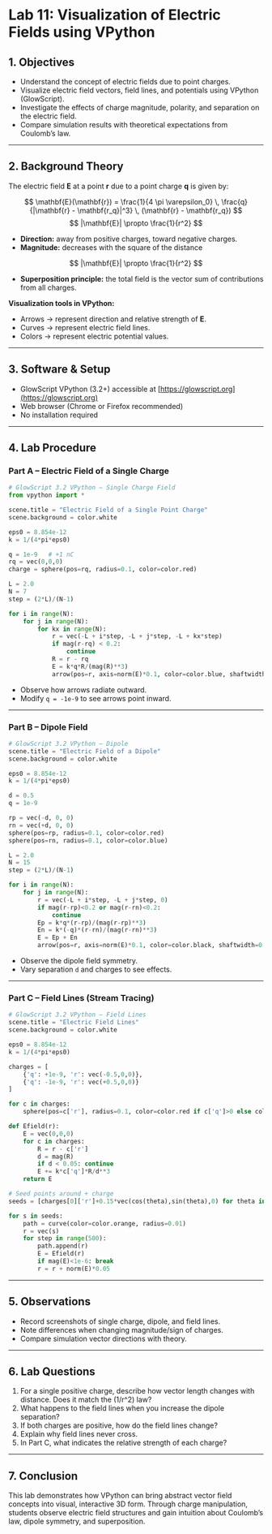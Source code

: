# Lab 11: Visualization of Electric Fields using VPython

## 1. Objectives
- Understand the concept of electric fields due to point charges.  
- Visualize electric field vectors, field lines, and potentials using VPython (GlowScript).  
- Investigate the effects of charge magnitude, polarity, and separation on the electric field.  
- Compare simulation results with theoretical expectations from Coulomb’s law.  

---

## 2. Background Theory
The electric field **E** at a point **r** due to a point charge **q** is given by:

$$
\mathbf{E}(\mathbf{r}) = \frac{1}{4 \pi \varepsilon_0} \, \frac{q}{|\mathbf{r} - \mathbf{r_q}|^3} \, (\mathbf{r} - \mathbf{r_q})
$$
 $$
  |\mathbf{E}| \propto \frac{1}{r^2}
  $$
- **Direction:** away from positive charges, toward negative charges.  
- **Magnitude:** decreases with the square of the distance

 $$
  |\mathbf{E}| \propto \frac{1}{r^2}
  $$
  
- **Superposition principle:** the total field is the vector sum of contributions from all charges.  

**Visualization tools in VPython:**  
- Arrows → represent direction and relative strength of **E**.  
- Curves → represent electric field lines.  
- Colors → represent electric potential values.  

---

## 3. Software & Setup
- GlowScript VPython (3.2+) accessible at [https://glowscript.org](https://glowscript.org)  
- Web browser (Chrome or Firefox recommended)  
- No installation required  

---

## 4. Lab Procedure

### Part A – Electric Field of a Single Charge
```python
# GlowScript 3.2 VPython – Single Charge Field
from vpython import *

scene.title = "Electric Field of a Single Point Charge"
scene.background = color.white

eps0 = 8.854e-12
k = 1/(4*pi*eps0)

q = 1e-9   # +1 nC
rq = vec(0,0,0)
charge = sphere(pos=rq, radius=0.1, color=color.red)

L = 2.0
N = 7
step = (2*L)/(N-1)

for i in range(N):
    for j in range(N):
        for kx in range(N):
            r = vec(-L + i*step, -L + j*step, -L + kx*step)
            if mag(r-rq) < 0.2:
                continue
            R = r - rq
            E = k*q*R/(mag(R)**3)
            arrow(pos=r, axis=norm(E)*0.1, color=color.blue, shaftwidth=0.02)
```

- Observe how arrows radiate outward.  
- Modify `q = -1e-9` to see arrows point inward.  

---

### Part B – Dipole Field
```python
# GlowScript 3.2 VPython – Dipole
scene.title = "Electric Field of a Dipole"
scene.background = color.white

eps0 = 8.854e-12
k = 1/(4*pi*eps0)

d = 0.5
q = 1e-9

rp = vec(-d, 0, 0)
rn = vec(+d, 0, 0)
sphere(pos=rp, radius=0.1, color=color.red)
sphere(pos=rn, radius=0.1, color=color.blue)

L = 2.0
N = 15
step = (2*L)/(N-1)

for i in range(N):
    for j in range(N):
        r = vec(-L + i*step, -L + j*step, 0)
        if mag(r-rp)<0.2 or mag(r-rn)<0.2:
            continue
        Ep = k*q*(r-rp)/(mag(r-rp)**3)
        En = k*(-q)*(r-rn)/(mag(r-rn)**3)
        E = Ep + En
        arrow(pos=r, axis=norm(E)*0.1, color=color.black, shaftwidth=0.02)
```

- Observe the dipole field symmetry.  
- Vary separation `d` and charges to see effects.  

---

### Part C – Field Lines (Stream Tracing)
```python
# GlowScript 3.2 VPython – Field Lines
scene.title = "Electric Field Lines"
scene.background = color.white

eps0 = 8.854e-12
k = 1/(4*pi*eps0)

charges = [
    {'q': +1e-9, 'r': vec(-0.5,0,0)},
    {'q': -1e-9, 'r': vec(+0.5,0,0)}
]

for c in charges:
    sphere(pos=c['r'], radius=0.1, color=color.red if c['q']>0 else color.blue)

def Efield(r):
    E = vec(0,0,0)
    for c in charges:
        R = r - c['r']
        d = mag(R)
        if d < 0.05: continue
        E += k*c['q']*R/d**3
    return E

# Seed points around + charge
seeds = [charges[0]['r']+0.15*vec(cos(theta),sin(theta),0) for theta in arange(0,2*pi,pi/8)]

for s in seeds:
    path = curve(color=color.orange, radius=0.01)
    r = vec(s)
    for step in range(500):
        path.append(r)
        E = Efield(r)
        if mag(E)<1e-6: break
        r = r + norm(E)*0.05
```

---

## 5. Observations
- Record screenshots of single charge, dipole, and field lines.  
- Note differences when changing magnitude/sign of charges.  
- Compare simulation vector directions with theory.  

---

## 6. Lab Questions
1. For a single positive charge, describe how vector length changes with distance. Does it match the \(1/r^2\) law?  
2. What happens to the field lines when you increase the dipole separation?  
3. If both charges are positive, how do the field lines change?  
4. Explain why field lines never cross.  
5. In Part C, what indicates the relative strength of each charge?  

---

## 7. Conclusion
This lab demonstrates how VPython can bring abstract vector field concepts into visual, interactive 3D form. Through charge manipulation, students observe electric field structures and gain intuition about Coulomb’s law, dipole symmetry, and superposition.

